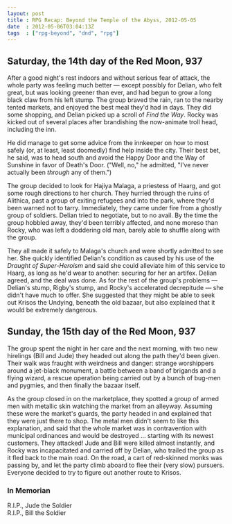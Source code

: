 ```yaml
---
layout: post
title : RPG Recap: Beyond the Temple of the Abyss, 2012-05-05
date  : 2012-05-06T03:04:13Z
tags  : ["rpg-beyond", "dnd", "rpg"]
---
```

## Saturday, the 14th day of the Red Moon, 937

After a good night's rest indoors and without serious fear of attack, the whole
party was feeling much better — except possibly for Delian, who felt great, but
was looking greener than ever, and had begun to grow a long black claw from his
left stump.  The group braved the rain, ran to the nearby tented markets, and
enjoyed the best meal they'd had in days.  They did some shopping, and Delian
picked up a scroll of *Find the Way*.  Rocky was kicked out of several places
after brandishing the now-animate troll head, including the inn.

He did manage to get some advice from the innkeeper on how to most safely (or,
at least, least doomedly) find help inside the city.  Their best bet, he said,
was to head south and avoid the Happy Door and the Way of Sunshine in favor of
Death's Door.  ("Well, no," he admitted, "I've never actually been *through*
any of them.")

The group decided to look for Hajiya Malaga, a priestess of Haarg, and got some
rough directions to her church.  They hurried through the ruins of Alithica,
past a group of exiting refugees and into the park, where they'd been warned
not to tarry.  Immediately, they came under fire from a ghostly group of
soldiers.  Delian tried to negotiate, but to no avail.  By the time the group
hobbled away, they'd been terribly affected, and none moreso than Rocky, who
was left a doddering old man, barely able to shuffle along with the group.

They all made it safely to Malaga's church and were shortly admitted to see
her.  She quickly identified Delian's condition as caused by his use of the
*Draught of Super-Heroism* and said she could alleviate him of this service to
Haarg, as long as he'd wear to another:  securing for her an artifex.  Delian
agreed, and the deal was done.  As for the rest of the group's problems —
Delian's stump, Rigby's stump, and Rocky's accelerated decrepitude — she didn't
have much to offer.  She suggested that they might be able to seek out Krisos
the Undying, beneath the old bazaar, but also explained that it would be
extremely dangerous.

## Sunday, the 15th day of the Red Moon, 937

The group spent the night in her care and the next morning, with two new
hirelings (Bill and Jude) they headed out along the path they'd been given.
Their walk was fraught with weirdness and danger: strange worshippers around a
jet-black monument, a battle between a band of brigands and a flying wizard, a
rescue operation being carried out by a bunch of bug-men and pygmies, and then
finally the bazaar itself.

As the group closed in on the marketplace, they spotted a group of armed men
with metallic skin watching the market from an alleyway.  Assuming these were
the market's guards, the party headed in and explained that they were just
there to shop.  The metal men didn't seem to like this explanation, and said
that the whole market was in contravention with municipal ordinances and would
be destroyed … starting with its newest customers.  They attacked!  Jude and
Bill were killed almost instantly, and Rocky was incapacitated and carried off
by Delian, who trailed the group as it fled back to the main road.  On the
road, a cart of red-skinned monks was passing by, and let the party climb
aboard to flee their (very slow) pursuers.  Everyone decided to try to figure
out another route to Krisos.

### In Memorian

R.I.P., Jude the Soldier  
R.I.P., Bill the Soldier


